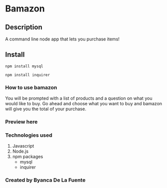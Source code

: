 # Bamazon

## Description
A command line node app that lets you purchase items!

## Install

```
npm install mysql
```
```
npm install inquirer
```

### How to use bamazon

You will be prompted with a list of products and a question on what you would like to buy. Go ahead and choose what you want to buy and bamazon will give you the total of your purchase.

### Preview here


### Technologies used

1. Javascript
2. Node.js
3. npm packages
   - mysql
   - inquirer
   
   
### Created by Byanca De La Fuente
